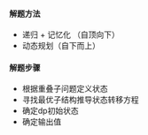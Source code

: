 #### 解题方法

- 递归 + 记忆化 （自顶向下）
- 动态规划（自下而上）

#### 解题步骤

- 根据重叠子问题定义状态
- 寻找最优子结构推导状态转移方程
- 确定dp初始状态
- 确定输出值
